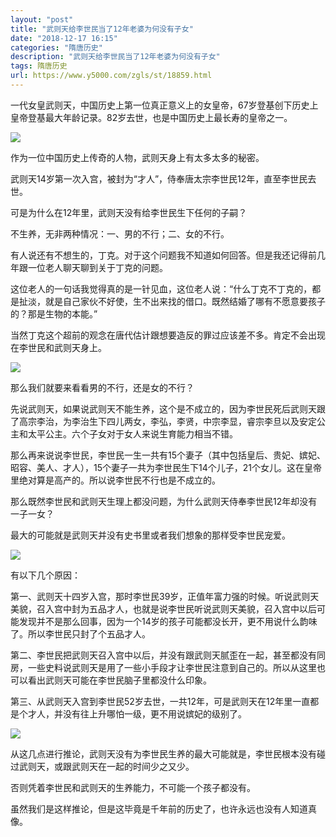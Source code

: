 ```yaml
---
layout: "post"
title: "武则天给李世民当了12年老婆为何没有子女"
date: "2018-12-17 16:15"
categories: "隋唐历史"
description: "武则天给李世民当了12年老婆为何没有子女"
tags: 隋唐历史
url: https://www.y5000.com/zgls/st/18859.html
---
```






一代女皇武则天，中国历史上第一位真正意义上的女皇帝，67岁登基创下历史上皇帝登基最大年龄记录。82岁去世，也是中国历史上最长寿的皇帝之一。

![](https://img.y5000.com/uploads/allimg/170407/145PK561-0.jpg)

作为一位中国历史上传奇的人物，武则天身上有太多太多的秘密。

武则天14岁第一次入宫，被封为“才人”，侍奉唐太宗李世民12年，直至李世民去世。

可是为什么在12年里，武则天没有给李世民生下任何的子嗣？

不生养，无非两种情况：一、男的不行；二、女的不行。

有人说还有不想生的，丁克。对于这个问题我不知道如何回答。但是我还记得前几年跟一位老人聊天聊到关于丁克的问题。

这位老人的一句话我觉得真的是一针见血，这位老人说：“什么丁克不丁克的，都是扯淡，就是自己家伙不好使，生不出来找的借口。既然结婚了哪有不愿意要孩子的？那是生物的本能。”

当然丁克这个超前的观念在唐代估计跟想要造反的罪过应该差不多。肯定不会出现在李世民和武则天身上。

![](https://img.y5000.com/uploads/allimg/170407/145PM230-1.jpg)

那么我们就要来看看男的不行，还是女的不行？

先说武则天，如果说武则天不能生养，这个是不成立的，因为李世民死后武则天跟了高宗李治，为李治生下四儿两女，李弘，李贤，中宗李显，睿宗李旦以及安定公主和太平公主。六个子女对于女人来说生育能力相当不错。

那么再来说说李世民，李世民一生一共有15个妻子（其中包括皇后、贵妃、嫔妃、昭容、美人、才人），15个妻子一共为李世民生下14个儿子，21个女儿。这在皇帝里绝对算是高产的。所以说李世民不行也是不成立的。

那么既然李世民和武则天生理上都没问题，为什么武则天侍奉李世民12年却没有一子一女？

最大的可能就是武则天并没有史书里或者我们想象的那样受李世民宠爱。

![](https://img.y5000.com/uploads/allimg/170407/145PK260-2.jpg)

有以下几个原因：

第一、武则天十四岁入宫，那时李世民39岁，正值年富力强的时候。听说武则天美貌，召入宫中封为五品才人，也就是说李世民听说武则天美貌，召入宫中以后可能发现并不是那么回事，因为一个14岁的孩子可能都没长开，更不用说什么韵味了。所以李世民只封了个五品才人。

第二、李世民把武则天召入宫中以后，并没有跟武则天腻歪在一起，甚至都没有同房，一些史料说武则天是用了一些小手段才让李世民注意到自己的。所以从这里也可以看出武则天可能在李世民脑子里都没什么印象。

第三、从武则天入宫到李世民52岁去世，一共12年，可是武则天在12年里一直都是个才人，并没有往上升哪怕一级，更不用说嫔妃的级别了。

![](https://img.y5000.com/uploads/allimg/170407/145PK637-3.jpg)

从这几点进行推论，武则天没有为李世民生养的最大可能就是，李世民根本没有碰过武则天，或跟武则天在一起的时间少之又少。

否则凭着李世民和武则天的生养能力，不可能一个孩子都没有。

虽然我们是这样推论，但是这毕竟是千年前的历史了，也许永远也没有人知道真像。
